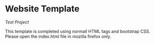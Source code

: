 # Website Template

*Test Project*

This template is completed using normall HTML tags and bootstrap CSS.
Please open the index.html file in mozilla firefox only.
